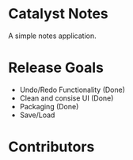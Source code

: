 # Catalyst Notes
A simple notes application.
# Release Goals
- Undo/Redo Functionality (Done)
- Clean and consise UI (Done)
- Packaging (Done)
- Save/Load
# Contributors
